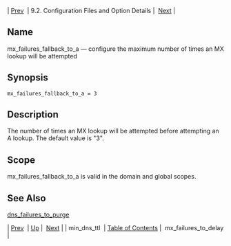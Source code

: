 | [Prev](conf.ref.min_dns_ttl)  | 9.2. Configuration Files and Option Details |  [Next](conf.ref.mx_failures_to_delay.php) |

<a name="conf.ref.mx_failures_fallback_to_a"></a>
## Name

mx_failures_fallback_to_a — configure the maximum number of times an MX lookup will be attempted

## Synopsis

`mx_failures_fallback_to_a = 3`

<a name="idp10436608"></a>
## Description

The number of times an MX lookup will be attempted before attempting an A lookup. The default value is "3".

<a name="idp10438544"></a>
## Scope

mx_failures_fallback_to_a is valid in the domain and global scopes.

<a name="idp10440176"></a>
## See Also

[dns_failures_to_purge](conf.ref.dns_failures_to_purge "dns_failures_to_purge")

| [Prev](conf.ref.min_dns_ttl)  | [Up](conf.ref.files.php) |  [Next](conf.ref.mx_failures_to_delay.php) |
| min_dns_ttl  | [Table of Contents](index) |  mx_failures_to_delay |
